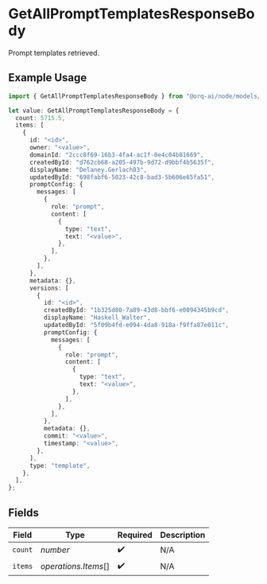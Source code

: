 # GetAllPromptTemplatesResponseBody

Prompt templates retrieved.

## Example Usage

```typescript
import { GetAllPromptTemplatesResponseBody } from "@orq-ai/node/models/operations";

let value: GetAllPromptTemplatesResponseBody = {
  count: 5715.5,
  items: [
    {
      id: "<id>",
      owner: "<value>",
      domainId: "2ccc8f69-16b3-4fa4-ac1f-0e4c04b81669",
      createdById: "d762cb68-a205-497b-9d72-d9bbf4b5635f",
      displayName: "Delaney.Gerlach83",
      updatedById: "698fabf6-5023-42c8-bad3-5b606e65fa51",
      promptConfig: {
        messages: [
          {
            role: "prompt",
            content: [
              {
                type: "text",
                text: "<value>",
              },
            ],
          },
        ],
      },
      metadata: {},
      versions: [
        {
          id: "<id>",
          createdById: "1b325d80-7a89-43d8-bbf6-e0094345b9cd",
          displayName: "Haskell_Walter",
          updatedById: "5f09b4fd-e094-4da8-918a-f9ffa87e011c",
          promptConfig: {
            messages: [
              {
                role: "prompt",
                content: [
                  {
                    type: "text",
                    text: "<value>",
                  },
                ],
              },
            ],
          },
          metadata: {},
          commit: "<value>",
          timestamp: "<value>",
        },
      ],
      type: "template",
    },
  ],
};
```

## Fields

| Field                | Type                 | Required             | Description          |
| -------------------- | -------------------- | -------------------- | -------------------- |
| `count`              | *number*             | :heavy_check_mark:   | N/A                  |
| `items`              | *operations.Items*[] | :heavy_check_mark:   | N/A                  |